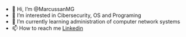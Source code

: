 - 👋 Hi, I’m @MarcussanMG
- 👀 I’m interested in Cibersecurity, OS and Programing
- 🌱 I’m currently learning administration of computer network systems
- 📫 How to reach me [Linkedin](https://www.linkedin.com/in/marc-martin-gil/)

<!---
MarcussanMG/MarcussanMG is a ✨ special ✨ repository because its `README.md` (this file) appears on your GitHub profile.
You can click the Preview link to take a look at your changes.
--->
